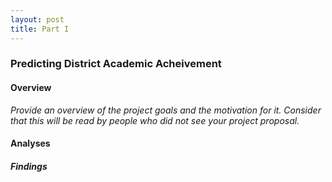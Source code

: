 ```yaml
---
layout: post
title: Part I 
---
```

### Predicting District Academic Acheivement

#### Overview
*Provide an overview of the project goals and the motivation for it. Consider that this will be read by people who did not see your project proposal.*

#### Analyses


##### Findings


